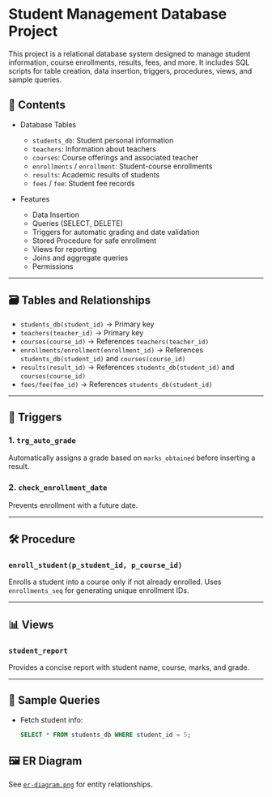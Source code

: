 # Student Management Database Project

This project is a relational database system designed to manage student information, course enrollments, results, fees, and more. It includes SQL scripts for table creation, data insertion, triggers, procedures, views, and sample queries.

## 📁 Contents

- Database Tables
  - `students_db`: Student personal information
  - `teachers`: Information about teachers
  - `courses`: Course offerings and associated teacher
  - `enrollments` / `enrollment`: Student-course enrollments
  - `results`: Academic results of students
  - `fees` / `fee`: Student fee records

- Features
  - Data Insertion
  - Queries (SELECT, DELETE)
  - Triggers for automatic grading and date validation
  - Stored Procedure for safe enrollment
  - Views for reporting
  - Joins and aggregate queries
  - Permissions

---

## 🗃️ Tables and Relationships

- `students_db(student_id)` → Primary key
- `teachers(teacher_id)` → Primary key
- `courses(course_id)` → References `teachers(teacher_id)`
- `enrollments/enrollment(enrollment_id)` → References `students_db(student_id)` and `courses(course_id)`
- `results(result_id)` → References `students_db(student_id)` and `courses(course_id)`
- `fees/fee(fee_id)` → References `students_db(student_id)`

---

## 🔄 Triggers

### 1. `trg_auto_grade`
Automatically assigns a grade based on `marks_obtained` before inserting a result.

### 2. `check_enrollment_date`
Prevents enrollment with a future date.

---

## 🛠️ Procedure

### `enroll_student(p_student_id, p_course_id)`
Enrolls a student into a course only if not already enrolled. Uses `enrollments_seq` for generating unique enrollment IDs.

---

## 📊 Views

### `student_report`
Provides a concise report with student name, course, marks, and grade.

---

## 🔎 Sample Queries

- Fetch student info:
  ```sql
  SELECT * FROM students_db WHERE student_id = 5;


## 🖼 ER Diagram

See [`er-diagram.png`](![Student_management](https://github.com/user-attachments/assets/bc592929-9bd1-49b3-af1e-16292acc87e0)) for entity relationships.



